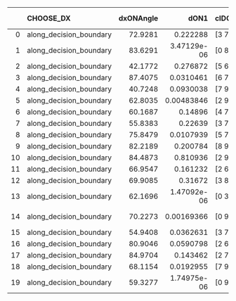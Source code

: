 |    | CHOOSE_DX               |   dxONAngle |        dON1 | cIDON1   |   dON_patch_1 |   nTON |         dON |   dxOFFAngle |       dOFF1 | cIDOFF1   |   dOFF_patch_1 |   nTOFF |        dOFF | SUCCESS   |   nExp |   dual_point_id |   subpoint_time_seconds |   total_execution_time |      logp |     dOFF/dON | Vote dOFF>dON   |
|---:|:------------------------|------------:|------------:|:---------|--------------:|-------:|------------:|-------------:|------------:|:----------|---------------:|--------:|------------:|:----------|-------:|----------------:|------------------------:|-----------------------:|----------:|-------------:|:----------------|
|  0 | along_decision_boundary |     72.9281 | 0.222288    | [3 7]    |   0.222288    |      1 | 0.222288    |      50.2503 | 0.699416    | [3 7]     |    0.699416    |       1 | 0.699416    | True      |      1 |               6 |                4.55682  |                10.8991 |  0        |     3.14644  | True            |
|  1 | along_decision_boundary |     83.6291 | 3.47129e-06 | [0 8]    |   3.47129e-06 |      1 | 3.47129e-06 |      80.3461 | 0.00558376  | [0 8]     |    0.00558376  |       1 | 0.00558376  | True      |      2 |              35 |                0.679886 |                56.5228 | -0.5      |  1608.55     | True            |
|  2 | along_decision_boundary |     42.1772 | 0.276872    | [5 6]    |   0.276872    |      1 | 0.276872    |      45.0061 | 0.194207    | [5 6]     |    0.194207    |       1 | 0.194207    | False     |      3 |              42 |                3.10162  |                73.7666 | -1        |     0.701432 | False           |
|  3 | along_decision_boundary |     87.4075 | 0.0310461   | [6 7]    |   0.0310461   |      1 | 0.0310461   |      81.8585 | 0.136261    | [6 7]     |    0.136261    |       1 | 0.136261    | True      |      4 |              44 |                1.48583  |                78.4065 | -0.166667 |     4.389    | True            |
|  4 | along_decision_boundary |     40.7248 | 0.0930038   | [7 9]    |   0.0930038   |      1 | 0.0930038   |      62.2367 | 0.0419845   | [7 9]     |    0.0419845   |       1 | 0.0419845   | False     |      5 |              51 |                1.09969  |                89.3982 | -0.5      |     0.451428 | False           |
|  5 | along_decision_boundary |     62.8035 | 0.00483846  | [2 9]    |   0.00483846  |      1 | 0.00483846  |      67.1777 | 0.0161008   | [2 9]     |    0.0161008   |       1 | 0.0161008   | True      |      6 |              75 |                0.543998 |               112.441  | -0.1      |     3.32768  | True            |
|  6 | along_decision_boundary |     60.1687 | 0.14896     | [4 7]    |   0.14896     |      1 | 0.14896     |      74.2466 | 0.713682    | [4 7]     |    0.713682    |       1 | 0.713682    | True      |      7 |              98 |                3.31056  |               142.427  | -0.333333 |     4.7911   | True            |
|  7 | along_decision_boundary |     55.8383 | 0.22639     | [3 7]    |   0.22639     |      1 | 0.22639     |      74.144  | 0.146417    | [3 7]     |    0.146417    |       1 | 0.146417    | False     |      8 |             123 |                1.76181  |               181.775  | -0.642857 |     0.646746 | False           |
|  8 | along_decision_boundary |     75.8479 | 0.0107939   | [5 7]    |   0.0107939   |      1 | 0.0107939   |      85.7412 | 0.0287021   | [5 7]     |    0.0287021   |       1 | 0.0287021   | True      |      9 |             124 |                0.556294 |               182.334  | -0.25     |     2.65911  | True            |
|  9 | along_decision_boundary |     82.2189 | 0.200784    | [8 9]    |   0.200784    |      1 | 0.200784    |      69.6916 | 0.413935    | [8 9]     |    0.413935    |       1 | 0.413935    | True      |     10 |             128 |                3.14217  |               190.092  | -0.5      |     2.0616   | True            |
| 10 | along_decision_boundary |     84.4873 | 0.810936    | [2 9]    |   0.810936    |      1 | 0.810936    |      57.3253 | 0.225618    | [2 9]     |    0.225618    |       1 | 0.225618    | False     |     11 |             180 |                5.53907  |               273.301  | -0.8      |     0.27822  | False           |
| 11 | along_decision_boundary |     66.9547 | 0.161232    | [2 6]    |   0.161232    |      1 | 0.161232    |      73.3494 | 0.327695    | [2 6]     |    0.327695    |       1 | 0.327695    | True      |     12 |             187 |                3.44993  |               281.761  | -0.409091 |     2.03244  | True            |
| 12 | along_decision_boundary |     69.9085 | 0.31672     | [3 8]    |   0.31672     |      1 | 0.31672     |      48.4066 | 0.273647    | [3 8]     |    0.273647    |       1 | 0.273647    | False     |     13 |             201 |                3.785    |               303.476  | -0.666667 |     0.864    | False           |
| 13 | along_decision_boundary |     62.1696 | 1.47092e-06 | [0 3]    |   1.47092e-06 |      1 | 1.47092e-06 |      81.6002 | 0.0236362   | [1 3]     |    0.0236362   |       1 | 0.0236362   | True      |     14 |             308 |                0.820256 |               454.547  | -0.346154 | 16069        | True            |
| 14 | along_decision_boundary |     70.2273 | 0.00169366  | [0 9]    |   0.00169366  |      1 | 0.00169366  |      61.008  | 1.76666e-05 | [0 9]     |    1.76666e-05 |       1 | 1.76666e-05 | False     |     15 |             333 |                0.819624 |               494.684  | -0.571429 |     0.010431 | False           |
| 15 | along_decision_boundary |     54.9408 | 0.0362631   | [3 7]    |   0.0362631   |      1 | 0.0362631   |      86.8161 | 0.0485763   | [3 7]     |    0.0485763   |       1 | 0.0485763   | True      |     16 |             346 |                1.76425  |               514.199  | -0.3      |     1.33955  | True            |
| 16 | along_decision_boundary |     80.9046 | 0.0590798   | [2 6]    |   0.0590798   |      1 | 0.0590798   |      58.0094 | 0.492549    | [2 6]     |    0.492549    |       1 | 0.492549    | True      |     17 |             347 |                3.83672  |               518.04   | -0.5      |     8.337    | True            |
| 17 | along_decision_boundary |     84.9704 | 0.143462    | [2 7]    |   0.143462    |      1 | 0.143462    |      75.525  | 0.66147     | [2 7]     |    0.66147     |       1 | 0.66147     | True      |     18 |             350 |                3.56902  |               526.255  | -0.735294 |     4.61078  | True            |
| 18 | along_decision_boundary |     68.1154 | 0.0192955   | [7 9]    |   0.0192955   |      1 | 0.0192955   |      81.2274 | 0.0908047   | [7 9]     |    0.0908047   |       1 | 0.0908047   | True      |     19 |             351 |                1.08238  |               527.342  | -1        |     4.70599  | True            |
| 19 | along_decision_boundary |     59.3277 | 1.74975e-06 | [0 9]    |   1.74975e-06 |      1 | 1.74975e-06 |      73.0035 | 0.0228393   | [1 9]     |    0.0228393   |       1 | 0.0228393   | True      |     20 |             365 |                0.820222 |               541.525  | -1.28947  | 13052.9      | True            |